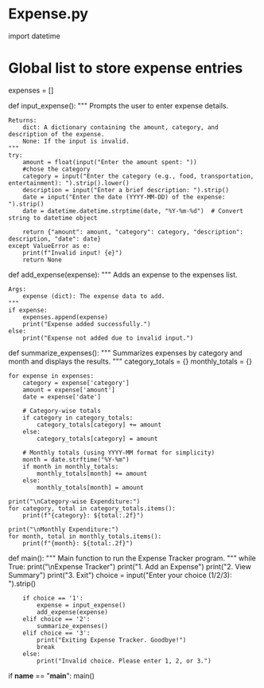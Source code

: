 # Expense.py
import datetime

# Global list to store expense entries
expenses = []


def input_expense():
    """
    Prompts the user to enter expense details.

    Returns:
        dict: A dictionary containing the amount, category, and description of the expense.
        None: If the input is invalid.
    """
    try:
        amount = float(input("Enter the amount spent: "))
        #chose the category
        category = input("Enter the category (e.g., food, transportation, entertainment): ").strip().lower()
        description = input("Enter a brief description: ").strip()
        date = input("Enter the date (YYYY-MM-DD) of the expense: ").strip()
        date = datetime.datetime.strptime(date, "%Y-%m-%d")  # Convert string to datetime object

        return {"amount": amount, "category": category, "description": description, "date": date}
    except ValueError as e:
        print(f"Invalid input! {e}")
        return None


def add_expense(expense):
    """
    Adds an expense to the expenses list.

    Args:
        expense (dict): The expense data to add.
    """
    if expense:
        expenses.append(expense)
        print("Expense added successfully.")
    else:
        print("Expense not added due to invalid input.")


def summarize_expenses():
    """
    Summarizes expenses by category and month and displays the results.
    """
    category_totals = {}
    monthly_totals = {}

    for expense in expenses:
        category = expense['category']
        amount = expense['amount']
        date = expense['date']

        # Category-wise totals
        if category in category_totals:
            category_totals[category] += amount
        else:
            category_totals[category] = amount

        # Monthly totals (using YYYY-MM format for simplicity)
        month = date.strftime("%Y-%m")
        if month in monthly_totals:
            monthly_totals[month] += amount
        else:
            monthly_totals[month] = amount

    print("\nCategory-wise Expenditure:")
    for category, total in category_totals.items():
        print(f"{category}: ${total:.2f}")

    print("\nMonthly Expenditure:")
    for month, total in monthly_totals.items():
        print(f"{month}: ${total:.2f}")


def main():
    """
    Main function to run the Expense Tracker program.
    """
    while True:
        print("\nExpense Tracker")
        print("1. Add an Expense")
        print("2. View Summary")
        print("3. Exit")
        choice = input("Enter your choice (1/2/3): ").strip()

        if choice == '1':
            expense = input_expense()
            add_expense(expense)
        elif choice == '2':
            summarize_expenses()
        elif choice == '3':
            print("Exiting Expense Tracker. Goodbye!")
            break
        else:
            print("Invalid choice. Please enter 1, 2, or 3.")


if __name__ == "__main__":
    main()
